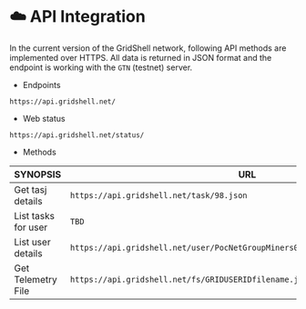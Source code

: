 # :cloud: API Integration

In the current version of the GridShell network, following API methods are implemented over HTTPS.
All data is returned in JSON format and the endpoint is working with the `GTN` (testnet) server.

* Endpoints

`https://api.gridshell.net/`

* Web status

`https://api.gridshell.net/status/`


* Methods 


| SYNOPSIS | URL |
| ------------- | ------------- |
| Get tasj details | `https://api.gridshell.net/task/98.json`  |
| List tasks for user | `TBD` |
| List user details | `https://api.gridshell.net/user/PocNetGroupMiners00000000000000000000001.json` |
| Get Telemetry File | `https://api.gridshell.net/fs/GRIDUSERIDfilename.json` |

